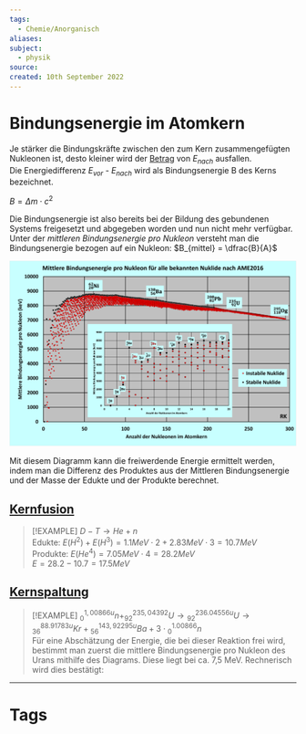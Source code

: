 ```yaml
---
tags:
  - Chemie/Anorganisch
aliases: 
subject:
  - physik
source: 
created: 10th September 2022
---
```


# Bindungsenergie im Atomkern

Je stärker die Bindungskräfte zwischen den zum Kern zusammengefügten Nukleonen ist, desto kleiner wird der [Betrag](../Mathematik/Betrag.md) von $E_{nach}$ ausfallen.  
Die Energiedifferenz $E_{vor}$ - $E_{nach}$ wird als Bindungsenergie B des Kerns bezeichnet. 

$B=\Delta m\cdot c^{2}$

Die Bindungsenergie ist also bereits bei der Bildung des gebundenen Systems freigesetzt und abgegeben worden und nun nicht mehr verfügbar.  
Unter der *mittleren Bindungsenergie pro Nukleon* versteht man die Bindungsenergie bezogen auf ein Nukleon: $B_{mittel} = \dfrac{B}{A}$

![assets/MittlereBindungsenergie3.png](assets/MittlereBindungsenergie3.png)

Mit diesem Diagramm kann die freiwerdende Energie ermittelt werden, indem man die Differenz des Produktes aus der Mittleren Bindungsenergie und der Masse der Edukte und der Produkte berechnet.

## [Kernfusion](Kernfusion.md)

>[!EXAMPLE] $D-T\longrightarrow He + n$  
> Edukte: $E(H^{2}) + E(H^{3}) = 1.1MeV\cdot 2 + 2.83MeV\cdot 3 = 10.7MeV$  
> Produkte: $E(He^{4}) = 7.05MeV\cdot 4 = 28.2MeV$  
> $E = 28.2-10.7 = 17.5MeV$

## [Kernspaltung](Kernspaltung.md)

> [!EXAMPLE] ${}^{1,00866u}_{0}n+^{235,04392}_{92}U\longrightarrow {}^{236.04556u}_{92}U\longrightarrow {}^{88.91783u}_{36}Kr + {}^{143,92295u}_{56}Ba + 3\cdot {}^{1.00866}_{0}n$  
> Für eine Abschätzung der Energie, die bei dieser Reaktion frei wird, bestimmt man zuerst die mittlere Bindungsenergie pro Nukleon des Urans mithilfe des Diagrams. Diese liegt bei ca. 7,5 MeV. Rechnerisch wird dies bestätigt:

---

# Tags